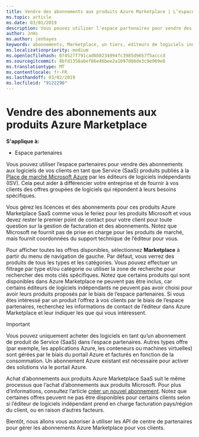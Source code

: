 ```yaml
---
title: Vendre des abonnements aux produits Azure Marketplace | L’espace partenaires
ms.topic: article
ms.date: 03/01/2019
description: Vous pouvez utiliser l’espace partenaires pour vendre des abonnements aux logiciels de vos clients en tant que Service (SaaS) produits publiés dans Azure Marketplace par les éditeurs de logiciels indépendants (ISV).
author: JnHs
ms.author: jenhayes
keywords: abonnements, Marketplace, un tiers, éditeurs de logiciels indépendants
ms.localizationpriority: medium
ms.openlocfilehash: 074527f791cad6b0234994fc3985d9657f5acccd
ms.sourcegitcommit: 8bfd1358a0ef86e46bee2a1097d86de3c9e969e8
ms.translationtype: MT
ms.contentlocale: fr-FR
ms.lasthandoff: 03/02/2019
ms.locfileid: "9122290"
---
```

# <a name="sell-subscriptions-to-azure-marketplace-products"></a>Vendre des abonnements aux produits Azure Marketplace

**S'applique à:**

-  Espace partenaires


Vous pouvez utiliser l’espace partenaires pour vendre des abonnements aux logiciels de vos clients en tant que Service (SaaS) produits publiés à la [Place de marché Microsoft Azure](https://azuremarketplace.microsoft.com/marketplace) par les éditeurs de logiciels indépendants (ISV). Cela peut aider à différencier votre entreprise et de fournir à vos clients des offres groupées de logiciels qui répondent à leurs besoins spécifiques. 

Vous gérez les licences et des abonnements pour ces produits Azure Marketplace SaaS comme vous le feriez pour les produits Microsoft et vous devez rester le premier point de contact pour votre client pour toute question sur la gestion de facturation et des abonnements. Notez que Microsoft ne fournit pas de prise en charge pour les produits de marché, mais fournit coordonnées du support technique de l’éditeur pour vous.

Pour afficher toutes les offres disponibles, sélectionnez **Marketplace** à partir du menu de navigation de gauche. Par défaut, vous verrez des produits de tous les types et les catégories. Vous pouvez effectuer un filtrage par type et/ou catégorie ou utiliser la zone de recherche pour rechercher des mots clés spécifiques. Notez que certains produits qui sont disponibles dans Azure Marketplace ne peuvent pas être inclus, car certains éditeurs de logiciels indépendants ne peuvent pas avoir choisi pour avoir leurs produits proposés par le biais de l’espace partenaires. Si vous êtes intéressé par un produit l’offrez à vos clients par le biais de l’espace partenaires, recherchez les informations de contact de l’éditeur dans Azure Marketplace et leur indiquer les que qui vous intéressent.

> [!IMPORTANT]
> Vous pouvez uniquement acheter des logiciels en tant qu’un abonnement de produit de Service (SaaS) dans l’espace partenaires. Autres types offre (par exemple, les applications Azure, les conteneurs ou machines virtuelles) sont gérées par le biais du portail Azure et facturés en fonction de la consommation. Un abonnement Azure existant est nécessaire pour activer des solutions via le portail Azure.

Achat d’abonnements aux produits Azure Marketplace SaaS suit le même processus que l’achat d’abonnements aux produits Microsoft. Pour plus d’informations, consultez l’article [créer un nouvel abonnement](create-a-new-subscription.md). Notez que certaines offres peuvent ne pas être disponibles pour certains clients selon si l’éditeur de logiciels indépendant prend en charge facturation pays/région du client, ou en raison d’autres facteurs.

Bientôt, nous allons vous autoriser à utiliser les API de centre de partenaires pour gérer les abonnements Azure Marketplace pour vos clients. 

